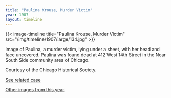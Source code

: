 ```yaml
---
title: "Paulina Krouse, Murder Victim"
year: 1907
layout: timeline
---
```


{{< image-timeline title="Paulina Krouse, Murder Victim" src="/img/timeline/1907/large/134.jpg" >}}


Image of Paulina, a murder victim, lying under a sheet, with her head and face uncovered. Paulina was found dead at 412 West 14th Street in the Near South Side community area of Chicago. 

Courtesy of the Chicago Historical Society. 

[See related case](/database/1245/) 

[Other images from this year](/historical/timeline/1907)